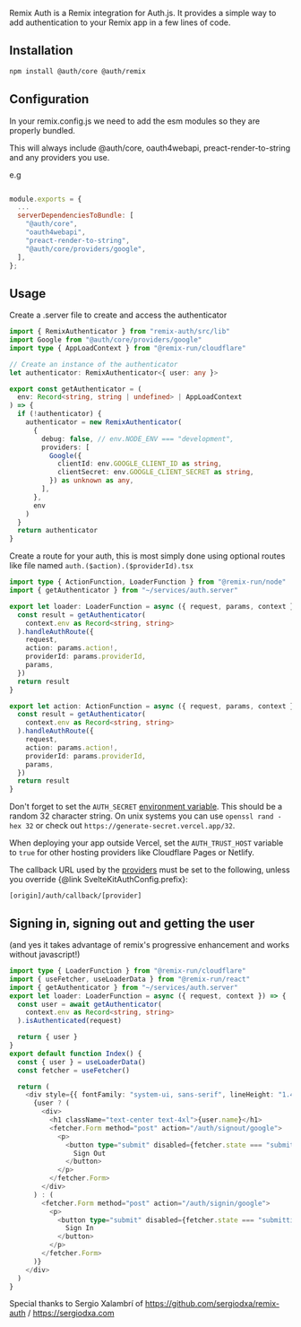 Remix Auth is a Remix integration for Auth.js.
It provides a simple way to add authentication to your Remix app in a few lines of code.

## Installation

```bash npm2yarn2pnpm
npm install @auth/core @auth/remix
```

## Configuration

In your remix.config.js we need to add the esm modules so they are properly bundled.

This will always include @auth/core, oauth4webapi, preact-render-to-string and any providers you use.

e.g

```js title="remix.config.js"

module.exports = {
  ...
  serverDependenciesToBundle: [
    "@auth/core",
    "oauth4webapi",
    "preact-render-to-string",
    "@auth/core/providers/google",
  ],
};

```

## Usage

Create a .server file to create and access the authenticator

```ts title="services/auth.server.ts"
import { RemixAuthenticator } from "remix-auth/src/lib"
import Google from "@auth/core/providers/google"
import type { AppLoadContext } from "@remix-run/cloudflare"

// Create an instance of the authenticator
let authenticator: RemixAuthenticator<{ user: any }>

export const getAuthenticator = (
  env: Record<string, string | undefined> | AppLoadContext
) => {
  if (!authenticator) {
    authenticator = new RemixAuthenticator(
      {
        debug: false, // env.NODE_ENV === "development",
        providers: [
          Google({
            clientId: env.GOOGLE_CLIENT_ID as string,
            clientSecret: env.GOOGLE_CLIENT_SECRET as string,
          }) as unknown as any,
        ],
      },
      env
    )
  }
  return authenticator
}
```

Create a route for your auth, this is most simply done using optional routes like file named `auth.($action).($providerId).tsx`

```ts title="auth.($action).($providerId).tsx"
import type { ActionFunction, LoaderFunction } from "@remix-run/node"
import { getAuthenticator } from "~/services/auth.server"

export let loader: LoaderFunction = async ({ request, params, context }) => {
  const result = getAuthenticator(
    context.env as Record<string, string>
  ).handleAuthRoute({
    request,
    action: params.action!,
    providerId: params.providerId,
    params,
  })
  return result
}

export let action: ActionFunction = async ({ request, params, context }) => {
  const result = getAuthenticator(
    context.env as Record<string, string>
  ).handleAuthRoute({
    request,
    action: params.action!,
    providerId: params.providerId,
    params,
  })
  return result
}
```

Don't forget to set the `AUTH_SECRET` [environment variable](https://kit.svelte.dev/docs/modules#$env-static-private). This should be a random 32 character string. On unix systems you can use `openssl rand -hex 32` or check out `https://generate-secret.vercel.app/32`.

When deploying your app outside Vercel, set the `AUTH_TRUST_HOST` variable to `true` for other hosting providers like Cloudflare Pages or Netlify.

The callback URL used by the [providers](https://authjs.dev/reference/core/modules/providers) must be set to the following, unless you override {@link SvelteKitAuthConfig.prefix}:

```
[origin]/auth/callback/[provider]
```

## Signing in, signing out and getting the user

(and yes it takes advantage of remix's progressive enhancement and works without javascript!)

```ts title="index.tsx"
import type { LoaderFunction } from "@remix-run/cloudflare"
import { useFetcher, useLoaderData } from "@remix-run/react"
import { getAuthenticator } from "~/services/auth.server"
export let loader: LoaderFunction = async ({ request, context }) => {
  const user = await getAuthenticator(
    context.env as Record<string, string>
  ).isAuthenticated(request)

  return { user }
}
export default function Index() {
  const { user } = useLoaderData()
  const fetcher = useFetcher()

  return (
    <div style={{ fontFamily: "system-ui, sans-serif", lineHeight: "1.4" }}>
      {user ? (
        <div>
          <h1 className="text-center text-4xl">{user.name}</h1>
          <fetcher.Form method="post" action="/auth/signout/google">
            <p>
              <button type="submit" disabled={fetcher.state === "submitting"}>
                Sign Out
              </button>
            </p>
          </fetcher.Form>
        </div>
      ) : (
        <fetcher.Form method="post" action="/auth/signin/google">
          <p>
            <button type="submit" disabled={fetcher.state === "submitting"}>
              Sign In
            </button>
          </p>
        </fetcher.Form>
      )}
    </div>
  )
}
```

Special thanks to Sergio Xalambrí of https://github.com/sergiodxa/remix-auth / https://sergiodxa.com
